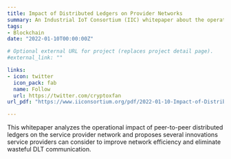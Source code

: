 ```yaml
---
title: Impact of Distributed Ledgers on Provider Networks
summary: An Industrial IoT Consortium (IIC) whitepaper about the operational impact of peer-to-peer distributed ledgers on the service provider network 
tags:
- Blockchain 
date: "2022-01-10T00:00:00Z"

# Optional external URL for project (replaces project detail page).
#external_link: ""

links:
- icon: twitter
  icon_pack: fab
  name: Follow
  url: https://twitter.com/cryptoxfan
url_pdf: "https://www.iiconsortium.org/pdf/2022-01-10-Impact-of-Distributed-Ledgers-on-Provider-Networks.pdf"

---
```

This whitepaper analyzes the operational impact of peer-to-peer distributed ledgers on the service provider network and proposes several innovations service providers can consider to improve network efficiency and eliminate wasteful DLT communication.